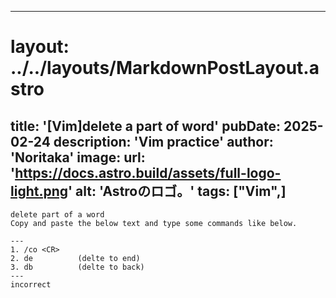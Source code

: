 
---
# layout: ../../layouts/MarkdownPostLayout.astro
title: '[Vim]delete a part of word'
pubDate: 2025-02-24
description: 'Vim practice'
author: 'Noritaka'
image:
    url: 'https://docs.astro.build/assets/full-logo-light.png'
    alt: 'Astroのロゴ。'
tags: ["Vim",]
---


```
delete part of a word
Copy and paste the below text and type some commands like below.

---
1. /co <CR>
2. de          (delte to end)
3. db          (delte to back)
---
incorrect
```
